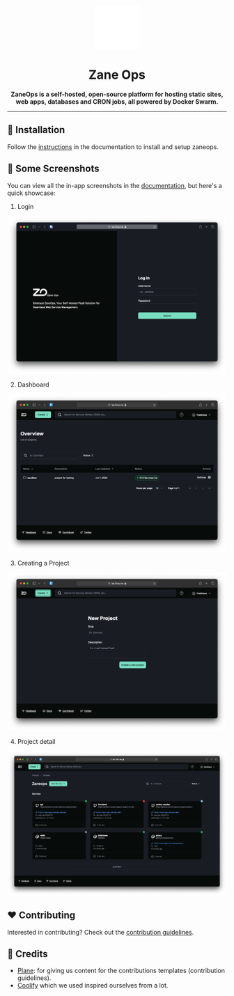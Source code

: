 <p align="center">
  <picture>
    <source media="(prefers-color-scheme: dark)" srcset="images/ZaneOps-SYMBOL-WHITE.svg">
    <source media="(prefers-color-scheme: light)" srcset="./images/ZaneOps-SYMBOL-BLACK.svg">
    <img src="./images/ZaneOps-SYMBOL-WHITE.svg" alt="Zane logo"  height="100" />
  </picture>
</p>

# <div align="center">Zane Ops</div>

<div align="center">
  <strong>
 ZaneOps is a self-hosted, open-source platform for hosting static sites, web apps, databases and CRON jobs, all powered by Docker Swarm.
  </strong>
</div>

---


## 🚀 Installation

Follow the [instructions](https://zaneops.dev/get-started/) in the documentation to install and setup zaneops.

## 📸 Some Screenshots

You can view all the in-app screenshots in the [documentation](https://zaneops.dev/screenshots/), but here's a quick showcase:


1. Login

  <p align="center">
    <picture>
      <source media="(prefers-color-scheme: dark)" srcset="./images/login-dark.png">
      <source media="(prefers-color-scheme: light)" srcset="./images/login-light.png">
      <img src="./images/login-dark.png" alt="Login page" />
    </picture>
  </p>

2. Dashboard

  <p align="center">
    <picture>
      <source media="(prefers-color-scheme: dark)" srcset="./images/dashboard-dark.png">
      <source media="(prefers-color-scheme: light)" srcset="./images/dashboard-light.png">
      <img src="./images/dashboard-dark.png" alt="Login page" />
    </picture>
  </p>

3. Creating a Project


  <p align="center">
    <picture>
      <source media="(prefers-color-scheme: dark)" srcset="./images/create-project-dark.png">
      <source media="(prefers-color-scheme: light)" srcset="./images/create-project-light.png">
      <img src="./images/create-project-dark.png" alt="Login page" />
    </picture>
  </p>

4. Project detail

  <p align="center">
    <picture>
      <source media="(prefers-color-scheme: dark)" srcset="./images/project-detail-dark.png">
      <source media="(prefers-color-scheme: light)" srcset="./images/project-detail-light.png">
      <img src="./images/project-detail-dark.png" alt="Login page" />
    </picture>
  </p>

## ❤️ Contributing

Interested in contributing? Check out the [contribution guidelines](./CONTRIBUTING.md).

## 🙏 Credits

- [Plane](https://github.com/makeplane/plane): for giving us content for the contributions templates (contribution
  guidelines).
- [Coolify](https://github.com/coollabsio/coolify) which we used inspired ourselves from a lot.